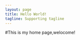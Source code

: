 ```yaml
---
layout: page
title: Hello World!
tagline: Supporting tagline
---
```


#This is my home page,welocome!